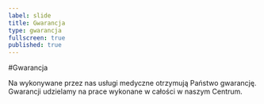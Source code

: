```yaml
---
label: slide
title: Gwarancja
type: gwarancja
fullscreen: true
published: true
---
```


#Gwarancja

Na wykonywane przez nas usługi medyczne otrzymują Państwo gwarancję. Gwarancji udzielamy na prace wykonane w&nbsp;całości w&nbsp;naszym Centrum.